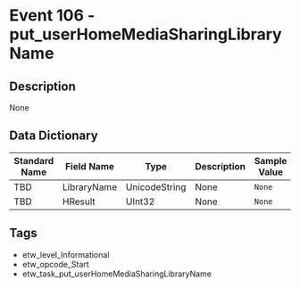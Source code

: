 # Event 106 - put_userHomeMediaSharingLibraryName

## Description
None

## Data Dictionary
|Standard Name|Field Name|Type|Description|Sample Value|
|---|---|---|---|---|
|TBD|LibraryName|UnicodeString|None|`None`|
|TBD|HResult|UInt32|None|`None`|

## Tags
* etw_level_Informational
* etw_opcode_Start
* etw_task_put_userHomeMediaSharingLibraryName